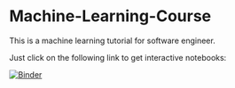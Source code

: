 # Machine-Learning-Course
This is a machine learning tutorial for software engineer.

Just click on the following link to get interactive notebooks: 

[![Binder](https://mybinder.org/badge_logo.svg)](https://mybinder.org/v2/gh/aaghamohammadi/Machine-Learning-Course/master)
